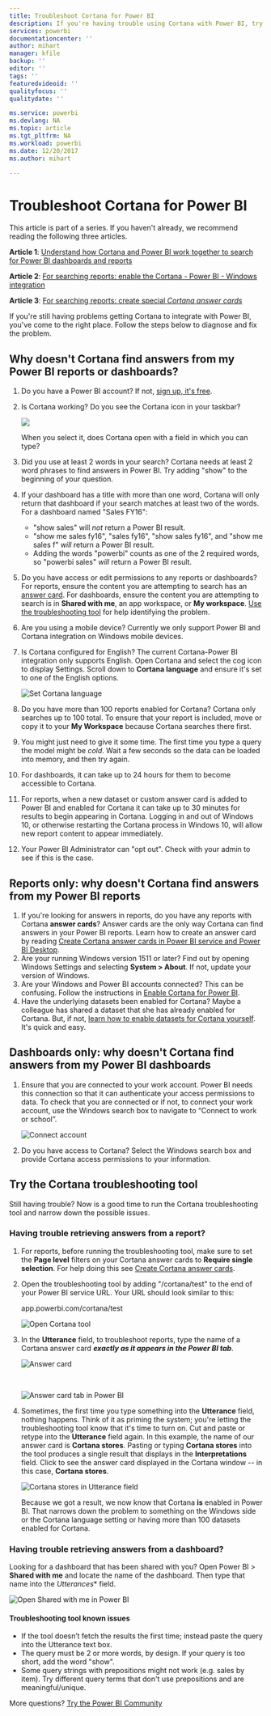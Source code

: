 ```yaml
---
title: Troubleshoot Cortana for Power BI
description: If you're having trouble using Cortana with Power BI, try these suggestions.
services: powerbi
documentationcenter: ''
author: mihart
manager: kfile
backup: ''
editor: ''
tags: ''
featuredvideoid: ''
qualityfocus: ''
qualitydate: ''

ms.service: powerbi
ms.devlang: NA
ms.topic: article
ms.tgt_pltfrm: NA
ms.workload: powerbi
ms.date: 12/20/2017
ms.author: mihart

---
```

# Troubleshoot Cortana for Power BI
This article is part of a series. If you haven't already, we recommend reading the following three articles.

**Article 1**: [Understand how Cortana and Power BI work together to search for Power BI dashboards and reports](service-cortana-intro.md)

**Article 2**: [For searching reports: enable the Cortana - Power BI - Windows integration](service-cortana-enable.md)

**Article 3**: [For searching reports: create special *Cortana answer cards*](service-cortana-answer-cards.md)

If you're still having problems getting Cortana to integrate with Power BI, you've come to the right place. Follow the steps below to diagnose and fix the problem.

## Why doesn't Cortana find answers from my Power BI reports or dashboards?
1. Do you have a Power BI account?  If not, [sign up, it's free](service-self-service-signup-for-power-bi.md).
2. Is Cortana working?  Do you see the Cortana icon in your taskbar?

    ![](media/service-cortana-troubleshoot/power-bi-cortana-icon.png)

    When you select it, does Cortana open with a field in which you can type?
3. Did you use at least 2 words in your search? Cortana needs at least 2 word phrases to find answers in Power BI. Try adding "show" to the beginning of your question.
4. If your dashboard has a title with more than one word, Cortana will only return that dashboard if your search matches at least two of the words. For a dashboard named "Sales FY16":

   * "show sales" will *not* return a Power BI result.   
   * "show me sales fy16", "sales fy16", "show sales fy16", and "show me sales f" *will* return a Power BI result.    
   * Adding the words "powerbi" counts as one of the 2 required words, so "powerbi sales" *will* return a Power BI result.
5. Do you have access or edit permissions to any reports or dashboards? For reports, ensure the content you are attempting to search has an [answer card](service-cortana-answer-cards.md).  For dashboards, ensure the content you are attempting to search is in  **Shared with me**, an app workspace, or **My workspace**. [Use the troubleshooting tool](#try-the-cortana-troubleshooting-tool) for help identifying the problem.
6. Are you using a mobile device?  Currently we only support Power BI and Cortana integration on Windows mobile devices.
7. Is Cortana configured for English?  The current Cortana-Power BI integration only supports English. Open Cortana and select the cog icon to display Settings. Scroll down to **Cortana language** and ensure it's set to one of the English options.

   ![Set Cortana language](media/service-cortana-troubleshoot/power-bi-cortana-language.png)
8. Do you have more than 100 reports enabled for Cortana?  Cortana only searches up to 100 total.  To ensure that your report is included, move or copy it to your **My Workspace** because Cortana searches there first.
9. You might just need to give it some time. The first time you type a query the model might be *cold*. Wait a few seconds so the data can be loaded into memory, and then try again.
10. For dashboards, it can take up to 24 hours for them to become accessible to Cortana.    
11. For reports, when a new dataset or custom answer card is added to Power BI and enabled for Cortana it can take up to 30 minutes for results to begin appearing in Cortana. Logging in and out of Windows 10, or otherwise restarting the Cortana process in Windows 10, will allow new report content to appear immediately.  
12. Your Power BI Administrator can "opt out". Check with your admin to see if this is the case.

## Reports only: why doesn't Cortana find answers from my Power BI reports
1. If you're looking for answers in reports, do you have any reports with Cortana **answer cards**? Answer cards are the only way Cortana can find answers in your Power BI reports.  Learn how to create an answer card by reading [Create Cortana answer cards in Power BI service and Power BI Desktop](service-cortana-answer-cards.md).
2. Are your running Windows version 1511 or later?  Find out by opening Windows Settings and selecting **System > About**. If not, update your version of Windows.
3. Are your Windows and Power BI accounts connected? This can be confusing. Follow the instructions in [Enable Cortana for Power BI](service-cortana-enable.md#add-your-power-bi-credentials-to-windows).
4. Have the underlying datasets been enabled for Cortana? Maybe a colleague has shared a dataset that she has already enabled for Cortana. But, if not, [learn how to enable datasets for Cortana yourself](service-cortana-enable.md). It's quick and easy.

## Dashboards only: why doesn't Cortana find answers from my Power BI dashboards
1. Ensure that you are connected to your work account. Power BI needs this connection so that it can authenticate your access permissions to data. To check that you are connected or if not, to connect your work account, use the Windows search box to navigate to “Connect to work or school”.  

    ![Connect account](media/service-cortana-troubleshoot/power-bi-cortana-connect.png)
2. Do you have access to Cortana? Select the Windows search box and provide Cortana access permissions to your information.

## Try the Cortana troubleshooting tool
Still having trouble?  Now is a good time to run the Cortana troubleshooting tool and narrow down the possible issues.

### Having trouble retrieving answers from a report?
1. For reports, before running the troubleshooting tool, make sure to set the **Page level** filters on your Cortana answer cards to **Require single selection**. For help doing this see [Create Cortana answer cards](service-cortana-answer-cards.md).
2. Open the troubleshooting tool by adding "/cortana/test" to the end of your Power BI service URL. Your URL should look similar to this:

   app.powerbi.com/cortana/test

   ![Open Cortana tool](media/service-cortana-troubleshoot/power-bi-cortana-tool2.png)
3. In the **Utterance** field, to troubleshoot reports, type the name of a Cortana answer card ***exactly as it appears in the Power BI tab***.

   ![Answer card](media/service-cortana-troubleshoot/power-bi-answer-card-new.png)

   </br>

   ![Answer card tab in Power BI](media/service-cortana-troubleshoot/power-bi-answer-card2.png)
4. Sometimes, the first time you type something into the **Utterance** field, nothing happens. Think of it as priming the system; you're letting the troubleshooting tool know that it's time to turn on. Cut and paste or retype into the **Utterance** field again. In this example, the name of our answer card is **Cortana stores**. Pasting or typing **Cortana stores** into the tool produces a single result that displays in the **Interpretations** field. Click to see the answer card displayed in the Cortana window -- in this case, **Cortana stores**.

   ![Cortana stores in Utterance field](media/service-cortana-troubleshoot/power-bi-utterance.png)

   Because we got a result, we now know that Cortana **is** enabled in Power BI. That narrows down the problem to something on the Windows side or the Cortana language setting or having more than 100 datasets enabled for Cortana.

### Having trouble retrieving answers from a dashboard?
Looking for a dashboard that has been shared with you?  Open Power BI > **Shared with me** and locate the name of the dashboard.  Then type that name into the *Utterances** field.

![Open Shared with me in Power BI](media/service-cortana-troubleshoot/power-bi-cortana-shared-with-me.png)


#### Troubleshooting tool known issues
* If the tool doesn’t fetch the results the first time; instead paste the query into the Utterance text box.
* The query must be 2 or more words, by design.  If your query is too short, add the word "show".
* Some query strings with prepositions might not work (e.g. sales by item). Try different query terms that don't use prepositions and are meaningful/unique.

More questions? [Try the Power BI Community](http://community.powerbi.com/)
